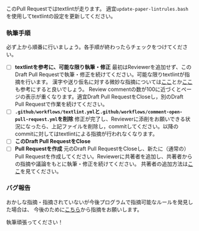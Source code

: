 このPull Requestではtextlintが走ります。
適宜`update-paper-lintrules.bash`を使用してtextlintの設定を更新してください。

### 執筆手順

必ず上から順番に行いましょう。各手順が終わったらチェックをつけてください。

- [ ] **textlintを参考に、可能な限り執筆・修正**
最初はReviewerを追加せず、このDraft Pull Requestで執筆・修正を続けてください。可能な限りtextlintが指摘を行います。
漢字や送り仮名に対する微妙な指摘については[ここ](https://www.ieice.org/jpn/shiori/pdf/furoku_d.pdf)とか[ここ](https://www.bunka.go.jp/kokugo_nihongo/sisaku/joho/joho/kakuki/14/pdf/jyouyou_kanjihyou.pdf)も参考にすると良いでしょう。
Review commentの数が100に近づくとページの表示が重くなります。適宜Draft Pull RequestをCloseし，別のDraft Pull Requestで作業を続けてください。
- [ ] **`.github/workflows/textlint.yml`と`.github/workflows/comment-open-pull-request.yml`を削除**
修正が完了し、Reviewerに添削をお願いできる状況になったら、上記ファイルを削除し，commitしてください。以降のcommitに対してはtextlintによる指摘が行われなくなります。
- [ ] **このDraft Pull RequestをClose**
- [ ] **Pull Requestを作成**
元のDraft Pull RequestをCloseし、新たに（通常の）Pull Requestを作成してください。Reviewerに共著者を追加し、共著者からの指摘や議論をもとに執筆・修正を続けてください。
共著者の追加方法は[ここ](https://github.com/dbgroup-nagoya-u/template-latex/tree/main#%E5%9F%B7%E7%AD%86%E3%81%AE%E6%B5%81%E3%82%8C)を見てください。

### バグ報告

おかしな指摘・指摘されていないが今後プログラムで指摘可能なルールを発見した場合は、
今後のために[こちら](https://github.com/dbgroup-nagoya-u/paper-lintrules/issues/new?assignees=&labels=&template=bug-report.md&title=)から指摘をお願いします。


執筆頑張ってください！
